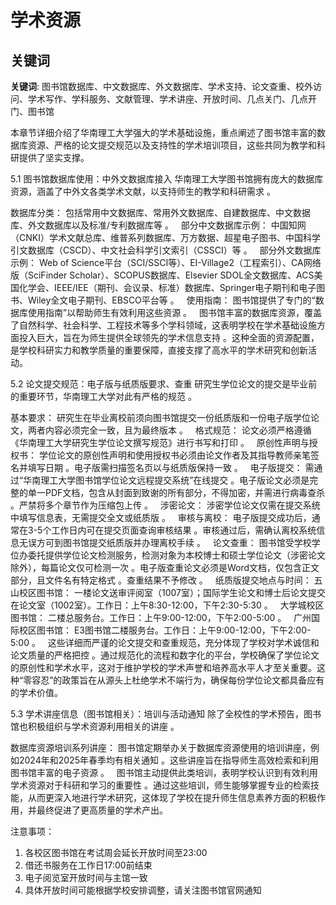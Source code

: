 # 学术资源

## 关键词
**关键词**: 图书馆数据库、中文数据库、外文数据库、学术支持、论文查重、校外访问、学术写作、学科服务、文献管理、学术讲座、开放时间、几点关门、几点开门、图书馆

本章节详细介绍了华南理工大学强大的学术基础设施，重点阐述了图书馆丰富的数据库资源、严格的论文提交规范以及支持性的学术培训项目，这些共同为教学和科研提供了坚实支撑。

5.1 图书馆数据库使用：中外文数据库接入
华南理工大学图书馆拥有庞大的数据库资源，涵盖了中外文各类学术文献，以支持师生的教学和科研需求 。   

数据库分类： 包括常用中文数据库、常用外文数据库、自建数据库、中文数据库、外文数据库以及标准/专利数据库等 。   
部分中文数据库示例： 中国知网（CNKI）学术文献总库、维普系列数据库、万方数据、超星电子图书、中国科学引文数据库（CSCD）、中文社会科学引文索引（CSSCI）等 。   
部分外文数据库示例： Web of Science平台（SCI/SSCI等）、EI-Village2（工程索引）、CA网络版（SciFinder Scholar）、SCOPUS数据库、Elsevier SDOL全文数据库、ACS美国化学会、IEEE/IEE（期刊、会议录、标准）数据库、Springer电子期刊和电子图书、Wiley全文电子期刊、EBSCO平台等 。   
使用指南： 图书馆提供了专门的“数据库使用指南”以帮助师生有效利用这些资源 。   
图书馆丰富的数据库资源，覆盖了自然科学、社会科学、工程技术等多个学科领域，这表明学校在学术基础设施方面投入巨大，旨在为师生提供全球领先的学术信息支持 。这种全面的资源配置，是学校科研实力和教学质量的重要保障，直接支撑了高水平的学术研究和创新活动。   

5.2 论文提交规范：电子版与纸质版要求、查重
研究生学位论文的提交是毕业前的重要环节，华南理工大学对此有严格的规范 。   

基本要求： 研究生在毕业离校前须向图书馆提交一份纸质版和一份电子版学位论文，两者内容必须完全一致，且为最终版本 。   
格式规范： 论文必须严格遵循《华南理工大学研究生学位论文撰写规范》进行书写和打印 。   
原创性声明与授权书： 学位论文的原创性声明和使用授权书必须由论文作者及其指导教师亲笔签名并填写日期 。电子版需扫描签名页以与纸质版保持一致 。   
电子版提交： 需通过“华南理工大学图书馆学位论文远程提交系统”在线提交 。电子版论文必须是完整的单一PDF文档，包含从封面到致谢的所有部分，不得加密，并需进行病毒查杀 。严禁将多个章节作为压缩包上传 。   
涉密论文： 涉密学位论文仅需在提交系统中填写信息表，无需提交全文或纸质版 。   
审核与离校： 电子版提交成功后，通常在3-5个工作日内可在提交页面查询审核结果 。审核通过后，需确认离校系统信息无误方可到图书馆提交纸质版并办理离校手续 。   
论文查重： 图书馆受学校学位办委托提供学位论文检测服务，检测对象为本校博士和硕士学位论文（涉密论文除外），每篇论文仅可检测一次 。电子版查重论文必须是Word文档，仅包含正文部分，且文件名有特定格式 。查重结果不予修改 。   
纸质版提交地点与时间：
五山校区图书馆： 一楼论文送审评阅室（1007室）；国际学生论文和博士后论文提交在论文室（1002室）。工作日：上午8:30-12:00，下午2:30-5:30 。   
大学城校区图书馆： 二楼总服务台。工作日：上午9:00-12:00，下午2:00-5:00 。   
广州国际校区图书馆： E3图书馆二楼服务台。工作日：上午9:00-12:00，下午2:00-5:00 。   
这些详细而严谨的论文提交和查重规范，充分体现了学校对学术诚信和论文质量的严格把控 。通过规范化的流程和数字化的平台，学校确保了学位论文的原创性和学术水平，这对于维护学校的学术声誉和培养高水平人才至关重要。这种“零容忍”的政策旨在从源头上杜绝学术不端行为，确保每份学位论文都具备应有的学术价值。   

5.3 学术讲座信息（图书馆相关）：培训与活动通知
除了全校性的学术预告，图书馆也积极组织与学术资源利用相关的讲座 。   

数据库资源培训系列讲座： 图书馆定期举办关于数据库资源使用的培训讲座，例如2024年和2025年春季均有相关通知 。这些讲座旨在指导师生高效检索和利用图书馆丰富的电子资源 。   
图书馆主动提供此类培训，表明学校认识到有效利用学术资源对于科研和学习的重要性 。通过这些培训，师生能够掌握专业的检索技能，从而更深入地进行学术研究，这体现了学校在提升师生信息素养方面的积极作用，并最终促进了更高质量的学术产出。

注意事项：
1. 各校区图书馆在考试周会延长开放时间至23:00
2. 借还书服务在工作日17:00前结束
3. 电子阅览室开放时间与主馆一致
4. 具体开放时间可能根据学校安排调整，请关注图书馆官网通知
